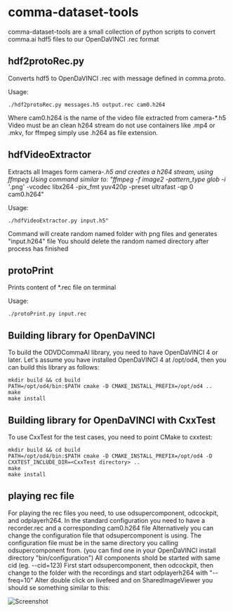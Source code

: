 # comma-dataset-tools

comma-dataset-tools are a small collection of python scripts to convert comma.ai hdf5 files to our OpenDaVINCI .rec format

## hdf2protoRec.py
Converts hdf5 to OpenDaVINCI .rec with message defined in comma.proto. 

Usage:

    ./hdf2protoRec.py messages.h5 output.rec cam0.h264

Where cam0.h264 is the name of the video file extracted from camera-*.h5
Video must be an clean h264 stream do not use containers like .mp4 or .mkv, for ffmpeg simply
use .h264 as file extension.


## hdfVideoExtractor
Extracts all Images form camera-*.h5 and creates a h264 stream, using ffmpeg 
Using command similar to:
"ffmpeg -f image2 -pattern_type glob -i '*.png' -vcodec libx264 -pix_fmt yuv420p -preset ultrafast -qp 0 cam0.h264"

Usage:

    ./hdfVideoExtractor.py input.h5"
    
Command will create random named folder with png files and generates "input.h264" file
You should delete the random named directory after process has finished

##  protoPrint
Prints content of *.rec file on terminal

Usage:

    ./protoPrint.py input.rec

##  Building library for OpenDaVINCI
To build the ODVDCommaAI library, you need to have OpenDaVINCI 4 or later. Let's
assume you have installed OpenDaVINCI 4 at /opt/od4, then you can build this
library as follows:

    mkdir build && cd build
    PATH=/opt/od4/bin:$PATH cmake -D CMAKE_INSTALL_PREFIX=/opt/od4 ..
    make
    make install

##  Building library for OpenDaVINCI with CxxTest
To use CxxTest for the test cases, you need to point CMake to cxxtest:

    mkdir build && cd build
    PATH=/opt/od4/bin:$PATH cmake -D CMAKE_INSTALL_PREFIX=/opt/od4 -D CXXTEST_INCLUDE_DIR=<CxxTest directory> ..
    make
    make install

## playing rec file
For playing the rec files you need, to use odsupercomponent, odcockpit, and odplayerh264. In the standard configuration you need to have a recorder.rec and a corresponding cam0.h264 file
Alternatively you can change the configuration file that odsupercomponent is using. The configuration file must be in the same directory you calling odsupercomponent from.
(you can find one in your OpenDaVINCI install directory "bin/configuration")
All components shold be started with same cid (eg. --cid=123)
First start odsupercomponent, then odcockpit, then change to the folder with the recordings and start odplayerh264 with "--freq=10"
Alter double click on livefeed and on SharedImageViewer you should se something similar to this:

<img src="https://cloud.githubusercontent.com/assets/1830710/17625826/ca3ae1ee-60aa-11e6-86e2-a79d32d8ff50.png" alt="Screenshot">
